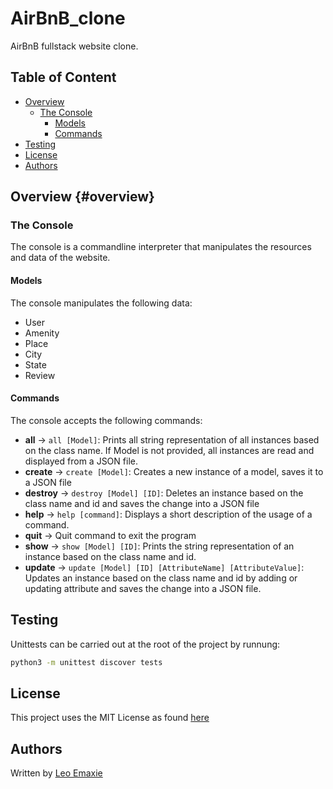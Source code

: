 # AirBnB_clone
AirBnB fullstack website clone.

## Table of Content
- [Overview](#overview)
  - [The Console](#the-console)
    - [Models](#models)
    - [Commands](#commands)
- [Testing](#testing)
- [License](#license)
- [Authors](#authors)

## Overview {#overview}
### The Console 
The console is a commandline interpreter that manipulates the resources and data of the website.

#### Models 
The console manipulates the following data:
* User
* Amenity
* Place
* City
* State
* Review

#### Commands 
The console accepts the following commands:
* **all** -> `all [Model]`: Prints all string representation of all instances based on the class name.
If Model is not provided, all instances are read and displayed from a JSON file.
* **create** -> `create [Model]`: Creates a new instance of a model, saves it to a JSON file
* **destroy** -> `destroy [Model] [ID]`: Deletes an instance based on the class name and id and saves the change into a JSON file
* **help** -> `help [command]`: Displays a short description of the usage of a command.
* **quit** -> Quit command to exit the program
* **show** -> `show [Model] [ID]`: Prints the string representation of an instance based on the class name and id.
* **update** -> `update [Model] [ID] [AttributeName] [AttributeValue]`: Updates an instance based on the class name and id by adding or updating attribute and saves the change into a JSON file.

## Testing 
Unittests can be carried out at the root of the project by runnung:
```bash
python3 -m unittest discover tests
```

## License 
This project uses the MIT License as found [here](/LICENSE)

## Authors 
Written by [Leo Emaxie](https://github.com/leoemaxie)
